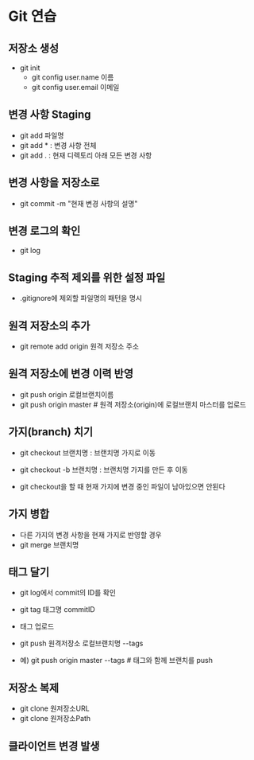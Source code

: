 # Git 연습

## 저장소 생성

- git init
    - git config user.name 이름
    - git config user.email 이메일

## 변경 사항 Staging

- git add 파일명
- git add * : 변경 사항 전체
- git add . : 현재 디렉토리 아래 모든 변경 사항

## 변경 사항을 저장소로 

- git commit -m "현재 변경 사항의 설명"

## 변경 로그의 확인

- git log

## Staging 추적 제외를 위한 설정 파일
- .gitignore에 제외할 파일명의 패턴을 명시

## 원격 저장소의 추가
- git remote add origin 원격 저장소 주소

## 원격 저장소에 변경 이력 반영
- git push origin 로컬브랜치이름
- git push origin master # 원격 저장소(origin)에 로컬브랜치 마스터를 업로드 

## 가지(branch) 치기
- git checkout 브랜치명 : 브랜치명 가지로 이동 
- git checkout -b 브랜치명 : 브랜치명 가지를 만든 후 이동

- git checkout을 할 때 현재 가지에 변경 중인 파일이 남아있으면 안된다

## 가지 병합
- 다른 가지의 변경 사항을 현재 가지로 반영할 경우
- git merge 브랜치명 

## 태그 달기
- git log에서 commit의 ID를 확인
- git tag 태그명 commitID
 
- 태그 업로드
- git push 원격저장소 로컬브랜치명 --tags
- 예) git push origin master --tags # 태그와 함께 브랜치를 push

## 저장소 복제
- git clone 원저장소URL
- git clone 원저장소Path

## 클라이언트 변경 발생